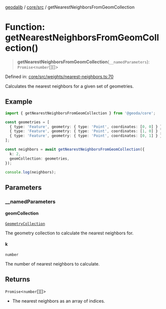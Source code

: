 [geodalib](../../../modules.md) / [core/src](../index.md) / getNearestNeighborsFromGeomCollection

# Function: getNearestNeighborsFromGeomCollection()

> **getNearestNeighborsFromGeomCollection**(`__namedParameters`): `Promise`\<`number`[][]\>

Defined in: [core/src/weights/nearest-neighbors.ts:70](https://github.com/GeoDaCenter/geoda-lib/blob/04471ecd75dbfe13a0a0fbff4b6e7d785ad0f8e7/js/packages/core/src/weights/nearest-neighbors.ts#L70)

Calculates the nearest neighbors for a given set of geometries.

## Example
```ts
import { getNearestNeighborsFromGeomCollection } from '@geoda/core';

const geometries = [
  { type: 'Feature', geometry: { type: 'Point', coordinates: [0, 0] } },
  { type: 'Feature', geometry: { type: 'Point', coordinates: [1, 0] } },
  { type: 'Feature', geometry: { type: 'Point', coordinates: [0, 1] } },
];

const neighbors = await getNearestNeighborsFromGeomCollection({
  k: 2,
  geomCollection: geometries,
});

console.log(neighbors);
```

## Parameters

### \_\_namedParameters

#### geomCollection

[`GeometryCollection`](../classes/GeometryCollection.md)

The geometry collection to calculate the nearest neighbors for.

#### k

`number`

The number of nearest neighbors to calculate.

## Returns

`Promise`\<`number`[][]\>

- The nearest neighbors as an array of indices.
